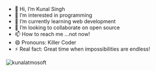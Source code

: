 - 👋 Hi, I’m Kunal Singh
- 👀 I’m interested in programming
- 🌱 I’m currently learning web development
- 💞️ I’m looking to collaborate on open source
- 📫 How to reach me ...not now!
- 😄 Pronouns: Killer Coder
- ⚡ Real fact: Great time when impossibilities are endless!
<p align="left"> <img src="https://komarev.com/ghpvc/?username=kunalatmosoft&label=Profile%20views&color=0e75b6&style=flat" alt="kunalatmosoft" /> </p>

<!---
kunalatmosoft/kunalatmosoft is a ✨ special ✨ repository because its `README.md` (this file) appears on your GitHub profile.
You can click the Preview link to take a look at your changes.
--->
